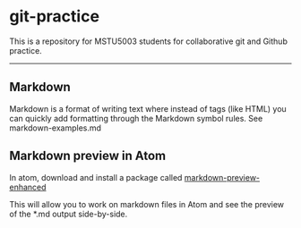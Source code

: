 # git-practice
This is a repository for MSTU5003 students for collaborative git and Github practice.

---

## Markdown
Markdown is a format of writing text where instead of tags (like HTML) you can quickly add formatting through the Markdown symbol rules. See markdown-examples.md

## Markdown preview in Atom
In atom, download and install a package called [markdown-preview-enhanced](https://atom.io/packages/markdown-preview-enhanced)

This will allow you to work on markdown files in Atom and see the preview of the \*.md output side-by-side.
